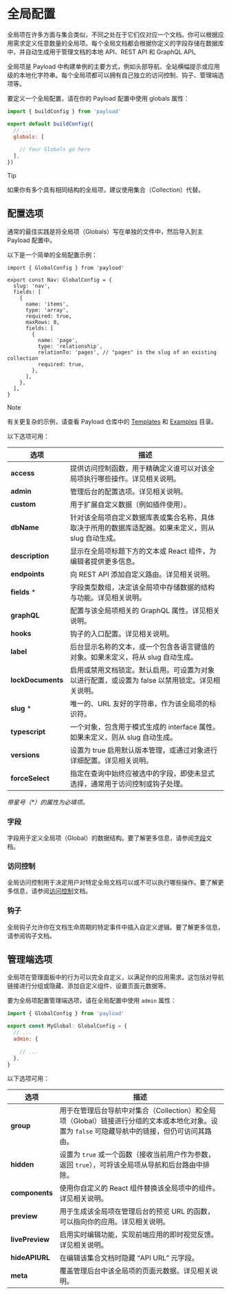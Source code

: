 # 全局配置

全局项在许多方面与集合类似，不同之处在于它们仅对应一个文档。你可以根据应用需求定义任意数量的全局项。每个全局文档都会根据你定义的字段存储在数据库中，并自动生成用于管理文档的本地 API、REST API 和 GraphQL API。

全局项是 Payload 中构建单例的主要方式，例如头部导航、全站横幅提示或应用级的本地化字符串。每个全局项都可以拥有自己独立的访问控制、钩子、管理端选项等。

要定义一个全局配置，请在你的 Payload 配置中使用 globals 属性：

```javascript
import { buildConfig } from 'payload'

export default buildConfig({
  // ...
  globals: [
    
    // Your Globals go here
  ],
})
```

> [!TIP]
>
> 如果你有多个具有相同结构的全局项，建议使用集合（Collection）代替。

## 配置选项

通常的最佳实践是将全局项（Globals）写在单独的文件中，然后导入到主 Payload 配置中。

以下是一个简单的全局配置示例：

```
import { GlobalConfig } from 'payload'

export const Nav: GlobalConfig = {
  slug: 'nav',
  fields: [
    {
      name: 'items',
      type: 'array',
      required: true,
      maxRows: 8,
      fields: [
        {
          name: 'page',
          type: 'relationship',
          relationTo: 'pages', // "pages" is the slug of an existing collection
          required: true,
        },
      ],
    },
  ],
}
```

> [!NOTE]
>
> 有关更复杂的示例，请查看 Payload 仓库中的 [Templates](https://github.com/payloadcms/payload/tree/main/templates) 和 [Examples](https://github.com/payloadcms/payload/tree/main/examples) 目录。

以下选项可用：

| 选项              | 描述                                                         |
| ----------------- | ------------------------------------------------------------ |
| **access**        | 提供访问控制函数，用于精确定义谁可以对该全局项执行哪些操作。详见相关说明。 |
| **admin**         | 管理后台的配置选项。详见相关说明。                           |
| **custom**        | 用于扩展自定义数据（例如插件使用）。                         |
| **dbName**        | 针对该全局项自定义数据库表或集合名称，具体取决于所用的数据库适配器。如果未定义，则从 slug 自动生成。 |
| **description**   | 显示在全局项标题下方的文本或 React 组件，为编辑者提供更多信息。 |
| **endpoints**     | 向 REST API 添加自定义路由。详见相关说明。                   |
| **fields** *      | 字段类型数组，决定该全局项中存储数据的结构与功能。详见相关说明。 |
| **graphQL**       | 配置与该全局项相关的 GraphQL 属性。详见相关说明。            |
| **hooks**         | 钩子的入口配置。详见相关说明。                               |
| **label**         | 后台显示名称的文本，或一个包含各语言键值的对象。如果未定义，将从 slug 自动生成。 |
| **lockDocuments** | 启用或禁用文档锁定。默认启用。可设置为对象以进行配置，或设置为 false 以禁用锁定。详见相关说明。 |
| **slug** *        | 唯一的、URL 友好的字符串，作为该全局项的标识符。             |
| **typescript**    | 一个对象，包含用于模式生成的 interface 属性。如果未定义，则从 slug 自动生成。 |
| **versions**      | 设置为 true 启用默认版本管理，或通过对象进行详细配置。详见相关说明。 |
| **forceSelect**   | 指定在查询中始终应被选中的字段，即使未显式选择，通常用于访问控制或钩子处理。 |

*带星号（\*）的属性为必填项。*

### 字段

字段用于定义全局项（Global）的数据结构。要了解更多信息，请参阅[字段](/framework/payload/basics/fields/overview.html)文档。

### 访问控制

全局访问控制用于决定用户对特定全局文档可以或不可以执行哪些操作。要了解更多信息，请参阅[访问控制](/framework/payload/basics/access-control/overview.html)文档。

### 钩子

全局钩子允许你在文档生命周期的特定事件中插入自定义逻辑。要了解更多信息，请参阅钩子文档。

## 管理端选项

全局项在管理面板中的行为可以完全自定义，以满足你的应用需求。这包括对导航链接进行分组或隐藏、添加自定义组件、设置页面元数据等。

要为全局项配置管理端选项，请在全局配置中使用 `admin` 属性：

```javascript
import { GlobalConfig } from 'payload'

export const MyGlobal: GlobalConfig = {
  // ...
  admin: {
    
    // ...
  },
}
```

以下选项可用：

| 选项            | 描述                                                         |
| --------------- | ------------------------------------------------------------ |
| **group**       | 用于在管理后台导航中对集合（Collection）和全局项（Global）链接进行分组的文本或本地化对象。设置为 `false` 可隐藏导航中的链接，但仍可访问其路由。 |
| **hidden**      | 设置为 `true` 或一个函数（接收当前用户作为参数，返回 `true`），可将该全局项从导航和后台路由中排除。 |
| **components**  | 使用你自定义的 React 组件替换该全局项中的组件。详见相关说明。 |
| **preview**     | 用于生成该全局项在管理后台的预览 URL 的函数，可以指向你的应用。详见相关说明。 |
| **livePreview** | 启用实时编辑功能，实现前端应用的即时视觉反馈。详见相关说明。 |
| **hideAPIURL**  | 在编辑该集合文档时隐藏 “API URL” 元字段。                    |
| **meta**        | 覆盖管理后台中该全局项的页面元数据。详见相关说明。           |